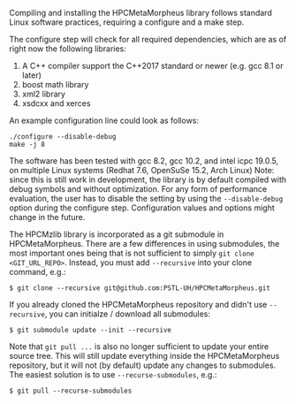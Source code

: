 Compiling and installing the HPCMetaMorpheus library follows standard Linux software practices, requiring a configure and a make step.

The configure step will check for all required dependencies, which are as of right now the following libraries:

1. A C++ compiler support the C++2017 standard or newer (e.g. gcc 8.1 or later) 
2. boost math library
3. xml2 library
4. xsdcxx and xerces

An example configuration line could look as follows:

```
./configure --disable-debug
make -j 8
```

The software has been tested with gcc 8.2, gcc 10.2, and intel icpc 19.0.5, on multiple Linux systems (Redhat 7.6, OpenSuSe 15.2, Arch Linux)
Note: since this is still work in development, the library is by default compiled with debug symbols and without optimization. For any form of performance evaluation,
the user has to disable the setting by using the ```--disable-debug``` option during the configure step. Configuration values and options might change in the future.

The HPCMzlib library is incorporated as a git submodule in HPCMetaMorpheus. There are a few differences in using submodules, the most important ones being that is not sufficient to simply `git clone <GIT_URL_REPO>`. Instead, you must add `--recursive` into your clone command, e.g.:

```shell
$ git clone --recursive git@github.com:PSTL-UH/HPCMetaMorpheus.git
```

If you already cloned the HPCMetaMorpheus repository and didn't use `--recursive`, you can initialze / download all submodules:

```shell
$ git submodule update --init --recursive
```

Note that `git pull ...` is also no longer sufficient to update your entire source tree.  This will still update everything inside the HPCMetaMorpheus repository, but it will not (by default) update any changes to submodules. The easiest solution is to use `--recurse-submodules`, e.g.:

```shell
$ git pull --recurse-submodules
```
